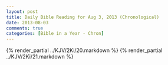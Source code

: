 ```yaml
---
layout: post
title: Daily Bible Reading for Aug 3, 2013 (Chronological)
date: 2013-08-03
comments: true
categories: [Bible in a Year - Chron]
---
```

{% render_partial ../KJV/2Ki/20.markdown %}
{% render_partial ../KJV/2Ki/21.markdown %}
